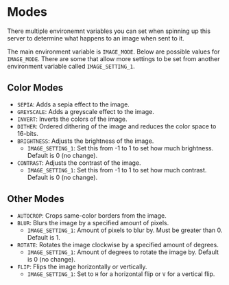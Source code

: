 # Modes

There multiple environemnt variables you can set when spinning up this server to determine what happens to an image when sent to it.

The main environment variable is `IMAGE_MODE`. Below are possible values for `IMAGE_MODE`. There are some that allow more settings to be set from another environment variable called `IMAGE_SETTING_1`.

## Color Modes
* `SEPIA`: Adds a sepia effect to the image.
* `GREYSCALE`: Adds a greyscale effect to the image.
* `INVERT`: Inverts the colors of the image.
* `DITHER`: Ordered dithering of the image and reduces the color space to 16-bits.
* `BRIGHTNESS`: Adjusts the brightness of the image.
    * `IMAGE_SETTING_1`: Set this from -1 to 1 to set how much brightness. Default is 0 (no change).
* `CONTRAST`: Adjusts the contrast of the image.
    * `IMAGE_SETTING_1`: Set this from -1 to 1 to set how much contrast. Default is 0 (no change).


## Other Modes
* `AUTOCROP`: Crops same-color borders from the image.
* `BLUR`: Blurs the image by a specified amount of pixels.
    * `IMAGE_SETTING_1`: Amount of pixels to blur by. Must be greater than 0. Default is 1.
* `ROTATE`: Rotates the image clockwise by a specified amount of degrees.
    * `IMAGE_SETTING_1`: Amount of degrees to rotate the image by. Default is 0 (no change).
* `FLIP`: Flips the image horizontally or vertically.
    * `IMAGE_SETTING_1`: Set to `H` for a horizontal flip or `V` for a vertical flip.
